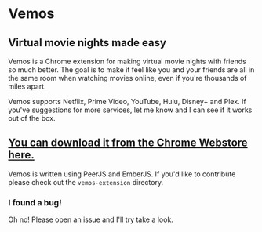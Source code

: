 # Vemos

## Virtual movie nights made easy

Vemos is a Chrome extension for making virtual movie nights with friends so much better.
The goal is to make it feel like you and your friends are all in the same room when watching movies online, even if you're thousands of miles apart.

Vemos supports Netflix, Prime Video, YouTube, Hulu, Disney+ and Plex.
If you've suggestions for more services, let me know and I can see if it works out of the box.

## [You can download it from the Chrome Webstore here.](https://chrome.google.com/webstore/detail/vemos/pbonnafeomejlkdmjlealabfanohjogh)

Vemos is written using PeerJS and EmberJS.
If you'd like to contribute please check out the `vemos-extension` directory.

### I found a bug!
Oh no! Please open an issue and I'll try take a look.
